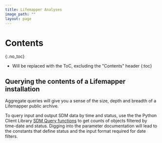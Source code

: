 ```yaml
---
title: Lifemapper Analyses
image_path: ""
layout: page
---
```

# Contents
{:.no_toc}

* Will be replaced with the ToC, excluding the "Contents" header
{:toc}

## Querying the contents of a Lifemapper installation

Aggregate queries will give you a sense of the size, depth and breadth of a
Lifemapper public archive.

To query input and output SDM data by time and status, use the the Python Client
Library 
[SDM Query functions](/docs/clientLibrary/classLmClient_1_1sdm_1_1SDMClient.html)
to get counts of objects filtered by time-date and status.  Digging into the 
parameter documentation will lead to the constants that define status and the 
input format required for date filters.
